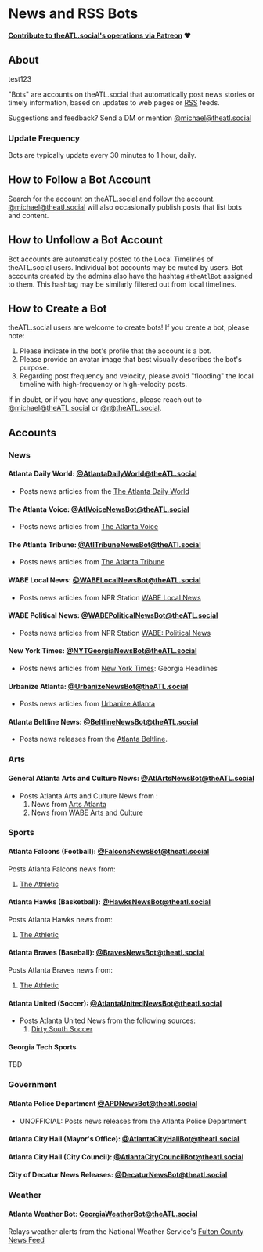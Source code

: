 # News and RSS Bots

 __[Contribute to theATL.social's operations via Patreon](https://patreon.com/user?u=83429267&utm_medium=clipboard_copy&utm_source=copyLink&utm_campaign=creatorshare_creator&utm_content=join_link) ❤️__

## About

test123

"Bots" are accounts on theATL.social that automatically post news stories or timely information, based on updates to web pages or [RSS](https://www.wikipedia.com/wiki/RSS) feeds.

Suggestions and feedback? Send a DM or mention [@michael@theatl.social](https://theatl.social/@michael)

### Update Frequency

Bots are typically update every 30 minutes to 1 hour, daily.

## How to Follow a Bot Account

Search for the account on theATL.social and follow the account. [@michael@theatl.social](https://theatl.social/@michael) will also occasionally publish posts that list bots and content.

## How to Unfollow a Bot Account

Bot accounts are automatically posted to the Local Timelines of theATL.social users. Individual bot accounts may be muted by users. Bot accounts created by the admins also have the hashtag `#theAtlBot` assigned to them. This hashtag may be similarly filtered out from local timelines.

## How to Create a Bot

theATL.social users are welcome to create bots! If you create a bot, please note:

1. Please indicate in the bot's profile that the account is a bot.
2. Please provide an avatar image that best visually describes the bot's purpose.
3. Regarding post frequency and velocity, please avoid "flooding" the local timeline with high-frequency or high-velocity posts.
  
If in doubt, or if you have any questions, please reach out to [@michael@theATL.social](https://theatl.social/@michael) or [@r@theATL.social](https://theatl.social/@r).

## Accounts

### News

#### Atlanta Daily World: [@AtlantaDailyWorld@theATL.social](https://theatl.social/@AtlantaDailyWorld)
- Posts news articles from the [The Atlanta Daily World](https://atlantadailyworld.com)

#### The Atlanta Voice: [@AtlVoiceNewsBot@theATL.social](https://theatl.social/@atlvoicenewsbot)

- Posts news articles from [The Atlanta Voice](https://theatlantavoice.com/feed)


#### The Atlanta Tribune: [@AtlTribuneNewsBot@theATl.social](https://theatl.social/@AtlTribuneNewsBot)

- Posts news articles from [The Atlanta Tribune](https://atlantatribune.com/feed/)


#### WABE Local News: [@WABELocalNewsBot@theATL.social](https://theatl.social/@WABELocalNewsBot)

- Posts news articles from NPR Station [WABE Local News](https://www.wabe.org/local/feed
)

#### WABE Political News: [@WABEPoliticalNewsBot@theATL.social](https://theatl.social/@WABEPoliticalNewsBot)

- Posts news articles from NPR Station [WABE: Political News](https://wabe.org/politics)


#### New York Times: [@NYTGeorgiaNewsBot@theATL.social](https://theatl.social/@NYTGeorgiaNewsBot)

- Posts news articles from [New York Times](https://nytimes.com): Georgia Headlines


#### Urbanize Atlanta: [@UrbanizeNewsBot@theATL.social](https://theatl.social/@UrbanizeNewsBot)

- Posts news articles from [Urbanize Atlanta](https://atlanta.urbanize.city)

#### Atlanta Beltline News: [@BeltlineNewsBot@theATL.social](https://theatl.social/@BeltlineNewsBot)

- Posts news releases from the [Atlanta Beltline](https://beltline.org).

### Arts

#### General Atlanta Arts and Culture News: [@AtlArtsNewsBot@theATL.social](https://theatl.social/@AtlArtsNewsBot)

- Posts Atlanta Arts and Culture News from :
  1. News from [Arts Atlanta](https://www.artsatl.org)
  2. News from [WABE Arts and Culture](https://www.abe.org/arts-culture)

### Sports

#### Atlanta Falcons (Football): [@FalconsNewsBot@theatl.social](https://theatl.social/@FalconsNewsBot)

Posts Atlanta Falcons news from:
  1. [The Athletic](https://theathletic.com/team/falcons)

#### Atlanta Hawks (Basketball): [@HawksNewsBot@theatl.social](https://theatl.social/@HawksNewsBot)

Posts Atlanta Hawks news from:
  1. [The Athletic](https://theathletic.com/team/hawks)

#### Atlanta Braves (Baseball): [@BravesNewsBot@theatl.social](https://theatl.social/@BravesNewsBot)

Posts Atlanta Braves news from:
  1. [The Athletic](https://theathletic.com/team/braves)

#### Atlanta United (Soccer): [@AtlantaUnitedNewsBot@theatl.social](https://theatl.social/@AtlantaUnitedNewsBot)

- Posts Atlanta United News from the following sources:
  1. [Dirty South Soccer](https://www.dirtysouthsoccer.com/)

#### Georgia Tech Sports

TBD


### Government

#### Atlanta Police Department [@APDNewsBot@theatl.social](https://theATL.social/@ApdNewsBot)

- UNOFFICIAL: Posts news releases from the Atlanta Police Department

#### Atlanta City Hall (Mayor's Office): [@AtlantaCityHallBot@theatl.social](https://theatl.social/@AtlantaCityHalLBot)

#### Atlanta City Hall (City Council): [@AtlantaCityCouncilBot@theatl.social](https://theatl.social/@AtlantaCityCouncilBot)

#### City of Decatur News Releases: [@DecaturNewsBot@theatl.social](https://theatl.social/@DecaturNewsBot)


### Weather

#### Atlanta Weather Bot: [GeorgiaWeatherBot@theATL.social](https://theatl.social/@GeorgiaWeatherBot)

Relays weather alerts from the National Weather Service's [Fulton County News Feed](https://alerts.weather.gov/cap/wwaatmget.php?x=GAZ033&y=0)
